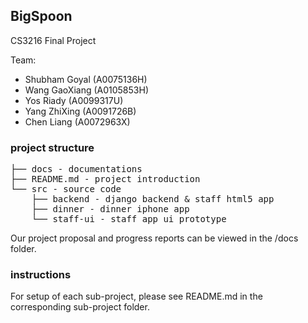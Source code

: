 BigSpoon
-----------
CS3216 Final Project

Team:
- Shubham Goyal (A0075136H)
- Wang GaoXiang (A0105853H)
- Yos Riady (A0099317U)
- Yang ZhiXing (A0091726B)
- Chen Liang (A0072963X)

### project structure

<pre>
├── docs - documentations
├── README.md - project introduction
└── src - source code
    ├── backend - django backend & staff html5 app
    ├── dinner - dinner iphone app
    └── staff-ui - staff app ui prototype
</pre>

Our project proposal and progress reports
can be viewed in the /docs folder.


### instructions

For setup of each sub-project, please see README.md in the corresponding sub-project folder.
